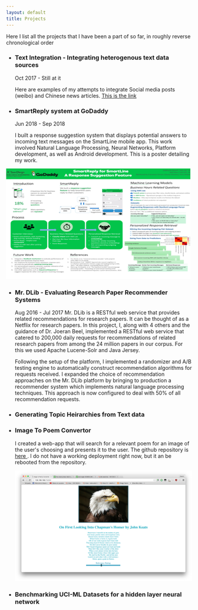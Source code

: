 ```yaml
---
layout: default
title: Projects 
---
```


Here I list all the projects that I have been a part of so far, in roughly reverse chronological order

* ### Text Integration - Integrating heterogenous text data sources
	Oct 2017 - Still at it

	Here are examples of my attempts to integrate Social media posts (weibo) and Chinese news articles. <a href="/projects/textIntegration"> This is the link </a>
	
	
* ### SmartReply system at GoDaddy
	Jun 2018 - Sep 2018
	
	I built a response suggestion system that displays potential answers to incoming text messages on the SmartLine mobile app. This work involved Natural Language Processing, Neural Networks, Platform development, as well as Android development. This is a poster detailing my work. 
	
[<img border="0" alt="GoDaddy Poster" class="center" src="/docs/Poster.jpg" width="500" height="300" >](/docs/Poster.pdf)
	
* ### Mr. DLib - Evaluating Research Paper Recommender Systems
	Aug 2016 - Jul 2017
	Mr. DLib is a RESTful web service that provides related recommendations for research papers. It can be thought of as a Netflix for research papers. In this project, I, along with 4 others and the guidance of Dr. Joeran Beel, implemented a RESTful web service that catered to 200,000 daily requests for recommendations of related research papers from among the 24 million papers in our corpus. For this we used Apache Lucene-Solr and Java Jersey.  
	
	Following the setup of the platform, I implemented a randomizer and A/B testing engine to automatically construct recommendation algorithms for requests received. I expanded the choice of recommendation approaches on the Mr. DLib platform by bringing to production a recommender system which implements natural language processing techniques. This approach is now configured to deal with 50% of all recommendation requests.
* ### Generating Topic Heirarchies from Text data
* ### Image To Poem Convertor
	I created a web-app that will search for a relevant poem for an image of the user's choosing and presents it to the user. The github repository is <a href="https://github.com/sakshiudeshi/ImageToPoetryConverter"> here </a>. I do not have a working deployment right now, but it an be rebooted from the repository.
	
	<img border = "0" alt="John Keat's Poem relevant to the image of an eagle" class="center" src="/projects/image2poem.png" width="500" height="300">
* ### Benchmarking UCI-ML Datasets for a hidden layer neural network
